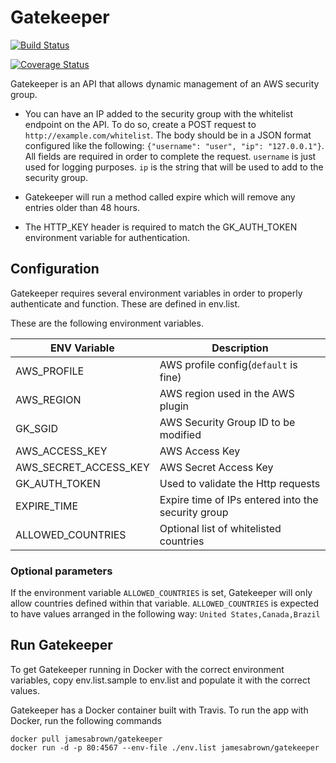 # Gatekeeper

[![Build Status](https://travis-ci.org/jamesabrown/gatekeeper.svg?branch=master)](https://travis-ci.org/jamesabrown/gatekeeper)

[![Coverage Status](https://coveralls.io/repos/github/jamesabrown/gatekeeper/badge.svg?branch=master)](https://coveralls.io/github/jamesabrown/gatekeeper?branch=master)

Gatekeeper is an API that allows dynamic management of an AWS security group. 

* You can have an IP added to the security group with the whitelist endpoint on the API. 
 To do so, create a POST request to `http://example.com/whitelist`. The body should be in
 a JSON format configured like the following: `{"username": "user", "ip": "127.0.0.1"}`.
 All fields are required in order to complete the request. `username` is just used for 
 logging purposes. `ip` is the string that will be used to add to the security group. 

* Gatekeeper will run a method called expire which will remove any entries older than 48 hours.

* The HTTP_KEY header is required to match the GK_AUTH_TOKEN environment variable for authentication. 

## Configuration

Gatekeeper requires several environment variables in order to properly authenticate and function. These are defined in env.list.

These are the following environment variables. 

ENV Variable                    | Description
------------------------------- | ----------------------------------------------
AWS_PROFILE                     | AWS profile config(`default` is fine)
AWS_REGION                      | AWS region used in the AWS plugin
GK_SGID                         | AWS Security Group ID to be modified
AWS_ACCESS_KEY                  | AWS Access Key
AWS_SECRET_ACCESS_KEY           | AWS Secret Access Key
GK_AUTH_TOKEN                   | Used to validate the Http requests
EXPIRE_TIME                     | Expire time of IPs entered into the security group
ALLOWED_COUNTRIES               | Optional list of whitelisted countries

### Optional parameters

If the environment variable `ALLOWED_COUNTRIES` is set, Gatekeeper will only allow countries defined within that variable.
`ALLOWED_COUNTRIES` is expected to have values arranged in the following way: `United States,Canada,Brazil`

## Run Gatekeeper

To get Gatekeeper running in Docker with the correct environment variables, copy env.list.sample to env.list and 
populate it with the correct values.

Gatekeeper has a Docker container built with Travis. To run the app with Docker, run the following commands

```shell
docker pull jamesabrown/gatekeeper
docker run -d -p 80:4567 --env-file ./env.list jamesabrown/gatekeeper
```
